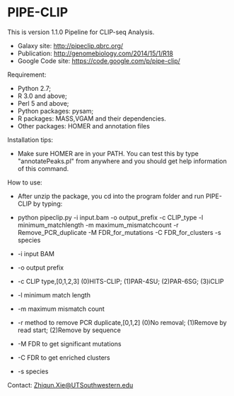 PIPE-CLIP
=========
This is version 1.1.0
Pipeline for CLIP-seq Analysis.
- Galaxy site: http://pipeclip.qbrc.org/
- Publication: http://genomebiology.com/2014/15/1/R18
- Google Code site: https://code.google.com/p/pipe-clip/


Requirement:
-  Python 2.7; 
-  R 3.0 and above;
-  Perl 5 and above;
-  Python packages: pysam;
-  R packages: MASS,VGAM and their dependencies.
-  Other packages: HOMER and annotation files


Installation tips:
- Make sure HOMER are in your PATH. You can test this by type "annotatePeaks.pl" from anywhere and you should get help information of this command.
 
How to use:

- After unzip the package, you cd into the program folder and run PIPE-CLIP by typing:
- python pipeclip.py -i input.bam -o output_prefix -c CLIP_type -l minimum_matchlength -m maximum_mismatchcount  -r Remove_PCR_duplicate -M FDR_for_mutations -C FDR_for_clusters -s species

- -i input BAM
- -o output prefix
- -c CLIP type,[0,1,2,3] (0)HITS-CLIP; (1)PAR-4SU; (2)PAR-6SG; (3)iCLIP
- -l minimum match length
- -m maximum mismatch count
- -r method to remove PCR duplicate,[0,1,2] (0)No removal; (1)Remove by read start; (2)Remove by sequence
- -M FDR to get significant mutations
- -C FDR to get enriched clusters
- -s species 

Contact: Zhiqun.Xie@UTSouthwestern.edu
